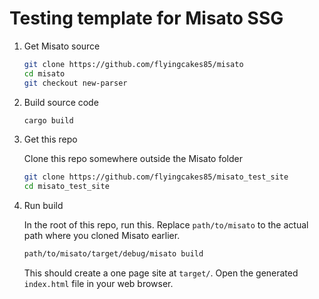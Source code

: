 # Testing template for Misato SSG

1. Get Misato source

   ```sh
   git clone https://github.com/flyingcakes85/misato
   cd misato
   git checkout new-parser
   ```

2. Build source code

   ```sh
   cargo build
   ```

3. Get this repo
   
   Clone this repo somewhere outside the Misato folder
   ```sh
   git clone https://github.com/flyingcakes85/misato_test_site
   cd misato_test_site
   ```

4. Run build
   
   In the root of this repo, run this. Replace `path/to/misato` to the actual path where you cloned Misato earlier.
   ```sh
   path/to/misato/target/debug/misato build
   ```

   This should create a one page site at `target/`. Open the generated `index.html` file in your web browser.
